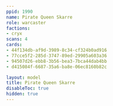 ```yaml
---
ppid: 1990
name: Pirate Queen Skarre
role: warcaster
factions:
- cryx
scans: 4
cards:
- 44f134db-af9d-3989-8c34-cf324b0ad916
- 77cce5f2-285d-3747-89ed-29905a603a36
- 94507d26-ebb8-3b56-bea3-7bca44dab4bb
- d415084f-6687-35a6-ba8e-06ec8160b82c

layout: model
title: Pirate Queen Skarre
disableToc: true
hidden: true
---
```

